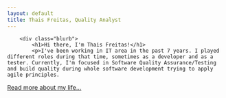 ```yaml
---
layout: default
title: Thais Freitas, Quality Analyst
---
```


		<div class="blurb">
			<h1>Hi there, I'm Thais Freitas!</h1>
			<p>I've been working in IT area in the past 7 years. I played different roles during that time, sometimes as a developer and as a tester. Currently, I'm focused in Software Quality Assurance/Testing and build quality during whole software development trying to apply agile principles. 
 
 <a href="/about">Read more about my life...</a></p>
		</div> 
